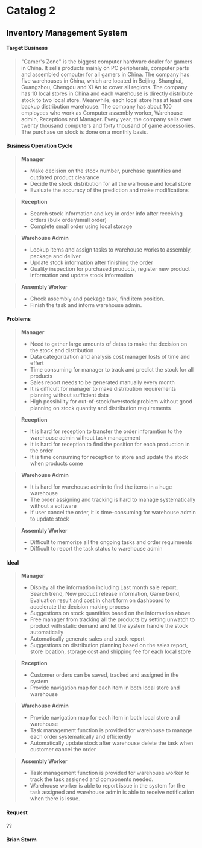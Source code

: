 # Catalog 2
## Inventory Management System
#### Target Business
>"Gamer's Zone" is the biggest computer hardware dealer for gamers in China. It sells products mainly on PC peripherals, computer parts and assembled computer for all gamers in China. The company has five warehouses in China, which are located in Beijing, Shanghai, Guangzhou, Chengdu and Xi An to cover all regions. The company has 10 local stores in China and each warehouse is directly distribute stock to two local store. Meanwhile, each local store has at least one backup distribution warehouse. The company has about 100 employees who work as Computer assembly worker, Warehouse admin, Receptions and Manager. Every year, the company sells over twenty thousand computers and forty thousand of game accessories. The purchase on stock is done on a monthly basis.

#### Business Operation Cycle
> <strong>Manager</strong> 
>- Make decision on the stock number, purchase quantities and outdated product clearance
>- Decide the stock distribution for all the warhouse and local store
>- Evaluate the accuracy of the prediction and make modifications

> <strong>Reception</strong> 
>- Search stock information and key in order info after receiving orders (bulk order/small order)
>- Complete small order using local storage

> <strong>Warehouse Admin</strong> 
>- Lookup items and assign tasks to warehouse works to assembly, package and deliver
>- Update stock information after finishing the order
>- Quality inspection for purchased pruducts, register new product information and update stock information 

> <strong>Assembly Worker</strong> 
>- Check assembly and package task, find item position.
>- Finish the task and inform warehouse admin.

#### Problems
> <strong>Manager</strong> 
>- Need to gather large amounts of datas to make the decision on the stock and distribution
>- Data categorization and analysis cost manager losts of time and effert
>- Time consuming for manager to track and predict the stock for all products
>- Sales report needs to be generated manually every month
>- It is difficult for manager to make distribution requirements planning without sufficient data
>- High possibility for out-of-stock/overstock problem without good planning on stock quantity and distribution requirements

> <strong>Reception</strong> 
>- It is hard for reception to transfer the order inforamtion to the warehouse admin without task management
>- It is hard for reception to find the position for each production in the order
>- It is time consuming for reception to store and update the stock when products come

> <strong>Warehouse Admin</strong> 
>- It is hard for warehouse admin to find the items in a huge warehouse
>- The order assigning and tracking is hard to manage systematically without a software
>- If user cancel the order, it is time-consuming for warehouse admin to update stock

> <strong>Assembly Worker</strong> 
>- Difficult to memorize all the ongoing tasks and order requirments
>- Difficult to report the task status to warehouse admin

#### Ideal
> <strong>Manager</strong> 
>- Display all the information including Last month sale report, Search trend, New product release information, Game trend, Evaluation result and cost in chart form on dashboard to accelerate the decision making process
>- Suggestions on stock quantities based on the information above
>- Free manager from tracking all the products by setting unwatch to product with static demand and let the system handle the stock automatically
>- Automatically generate sales and stock report 
>- Suggestions on distribution planning based on the sales report, store location, storage cost and shipping fee for each local store

> <strong>Reception</strong> 
>- Customer orders can be saved, tracked and assigned in the system 
>- Provide navigation map for each item in both local store and warehouse

> <strong>Warehouse Admin</strong> 
>- Provide navigation map for each item in both local store and warehouse
>- Task management function is provided for warehouse to manage each order systematically and efficiently
>- Automatically update stock after warehouse delete the task when customer cancel the order

> <strong>Assembly Worker</strong> 
>- Task management function is provided for warehouse worker to track the task assigned and components needed.
>- Warehouse worker is able to report issue in the system for the task assigned and warehouse admin is able to receive notification when there is issue.

#### Request
??

#### Brian Storm
